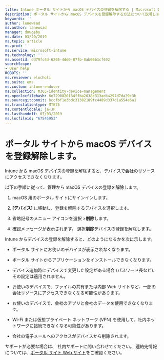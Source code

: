 ```yaml
---
title: Intune ポータル サイトから macOS デバイスの登録を解除する | Microsoft Docs
description: ポータル サイトから macOS デバイスを登録解除する方法について説明します
keywords: ''
author: lenewsad
ms.author: lanewsad
manager: dougeby
ms.date: 03/20/2019
ms.topic: article
ms.prod: ''
ms.service: microsoft-intune
ms.technology: ''
ms.assetid: dd79fc4d-6265-4dd0-87fb-8ab66b1cf692
searchScope:
- User help
ROBOTS: ''
ms.reviewer: elocholi
ms.suite: ems
ms.custom: intune-enduser
ms.collection: M365-identity-device-management
ms.openlocfilehash: 6e7290820134ffba2638c313adb4297d7da29c3b
ms.sourcegitcommit: bccfbf1e3bdc31382189fc4489d337d1a554e6a1
ms.translationtype: MTE75
ms.contentlocale: ja-JP
ms.lasthandoff: 07/03/2019
ms.locfileid: "67545953"
---
```

# <a name="unenroll-your-macos-device-from-company-portal"></a>ポータル サイトから macOS デバイスを登録解除します。

Intune から macOS デバイスの登録を解除すると、デバイスで会社のリソースにアクセスできなくなります。

以下の手順に従って、管理から macOS デバイスの登録を解除します。

1. macOS 用のポータル サイトにサインインします。
2. **[デバイス]** に移動し、登録を解除するデバイスを選択します。

3. 省略記号のメニュー アイコンを選択 >**削除**します。
4. 確認メッセージが表示されます。 選択**削除**デバイスの登録を解除します。 

Intune からデバイスの登録を解除すると、どのようになるかを次に示します。

- ポータル サイトにお使いのデバイスが表示されなくなります。

- ポータル サイトからアプリケーションをインストールできなくなります。

- デバイス追加時にデバイスで変更した設定がある場合 (パスワード長など)、その設定は適用されません。

- お使いのデバイスで、ファイルの共有または内部 Web サイトなど、一部の会社リソースにアクセスできなくなる可能性があります。

- お使いのデバイスで、会社のアプリと会社のデータを使用できなくなります。

- Wi-Fi または仮想プライベート ネットワーク (VPN) を使用して、社内ネットワークに接続できなくなる可能性があります。

- 会社の電子メールへのアクセスがデバイスから削除されます。

サポートが必要な場合は、 社内サポートに問い合わせてください。 連絡先情報については、[ポータル サイト Web サイト](https://go.microsoft.com/fwlink/?linkid=2010980)をご確認ください。
